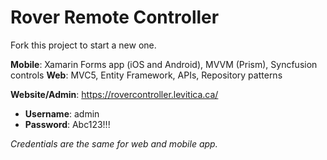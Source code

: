 # Rover Remote Controller

Fork this project to start a new one.

**Mobile**: Xamarin Forms app (iOS and Android), MVVM (Prism), Syncfusion controls
**Web**: MVC5, Entity Framework, APIs, Repository patterns

**Website/Admin**: https://rovercontroller.levitica.ca/

- **Username**: admin
- **Password**: Abc123!!!

*Credentials are the same for web and mobile app.*

